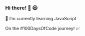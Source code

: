 ### Hi there! 👋 :smiley:

 :seedling:  I’m currently learning JavaScript
 
 On the #100DaysOfCode journey! :chart_with_upwards_trend:

<!--
**anirudhkanakatte/anirudhkanakatte** is a ✨ _special_ ✨ repository because its `README.md` (this file) appears on your GitHub profile.

Here are some ideas to get you started:

- 🔭 I’m currently working on ...
- 🌱 I’m currently learning ...
- 👯 I’m looking to collaborate on ...
- 🤔 I’m looking for help with ...
- 💬 Ask me about ...
- 📫 How to reach me: ...
- 😄 Pronouns: ...
- ⚡ Fun fact: ...
-->
